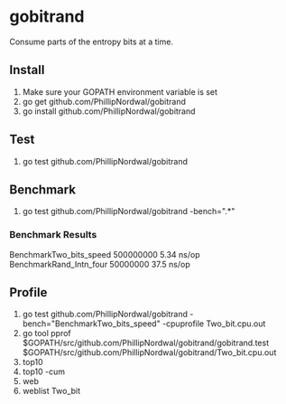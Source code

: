 gobitrand
=========

Consume parts of the entropy bits at a time.

## Install
1. Make sure your GOPATH environment variable is set
2. go get github.com/PhillipNordwal/gobitrand
3. go install github.com/PhillipNordwal/gobitrand

## Test
1. go test github.com/PhillipNordwal/gobitrand

## Benchmark
1. go test github.com/PhillipNordwal/gobitrand -bench=".*"
### Benchmark Results
BenchmarkTwo_bits_speed 500000000                5.34 ns/op
BenchmarkRand_Intn_four 50000000                37.5 ns/op

## Profile
1. go test github.com/PhillipNordwal/gobitrand -bench="BenchmarkTwo_bits_speed" -cpuprofile Two_bit.cpu.out
2. go tool pprof $GOPATH/src/github.com/PhillipNordwal/gobitrand/gobitrand.test $GOPATH/src/github.com/PhillipNordwal/gobitrand/Two_bit.cpu.out
3. top10
4. top10 -cum
5. web
6. weblist Two_bit
